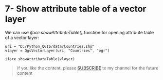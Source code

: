 # 7- Show attribute table of a vector layer

We can use *iface.showAttributeTable()* function for opening attribute table of a vector layer:

```
uri = "D:/Python_QGIS/data/Countries.shp"
vlayer = QgsVectorLayer(uri, "Countries", "ogr")

iface.showAttributeTable(vlayer)
``` 

<blockquote>
<p>If you like the content, please <a target="_blank" href="https://www.youtube.com/channel/UCpbWlHEqBSnJb6i4UemXQpA?sub_confirmation=1">SUBSCRIBE</a> to my channel for the future content</p>
</blockquote>